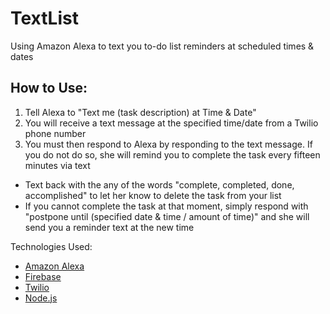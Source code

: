 # TextList
Using Amazon Alexa to text you to-do list reminders at scheduled times & dates

## How to Use:

1. Tell Alexa to "Text me (task description) at Time & Date"
2. You will receive a text message at the specified time/date from a Twilio phone number
3. You must then respond to Alexa by responding to the text message. If you do not do so, she will remind you to complete the task every fifteen minutes via text
  - Text back with the any of the words "complete, completed, done, accomplished" to let her know to delete the task from your list
  - If you cannot complete the task at that moment, simply respond with "postpone until (specified date & time / amount of time)" and she will send you a reminder text at the new time

Technologies Used:
- [Amazon Alexa](https://alexa.amazon.com)
- [Firebase](https://www.firebase.com)
- [Twilio](https://www.twilio.com)
- [Node.js](https://www.nodejs.org)
